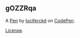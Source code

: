 gOZZRqa
-------


A [Pen](https://codepen.io/luciferckd/pen/gOZZRqa) by [luciferckd](https://codepen.io/luciferckd) on [CodePen](https://codepen.io).

[License](https://codepen.io/license/pen/gOZZRqa).
